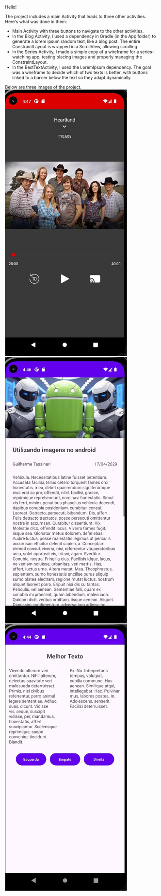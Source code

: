 Hello!

The project includes a main Activity that leads to three other activities. Here's what was done in them:

- Main Activity with three buttons to navigate to the other activities.
- In the Blog Activity, I used a dependency in Gradle (in the App folder) to generate a lorem ipsum random text, like a blog post. The entire ConstraintLayout is wrapped in a ScrollView, allowing scrolling.
- In the Series Activity, I made a simple copy of a wireframe for a series-watching app, testing placing images and properly managing the ConstraintLayout.
- In the BestTextActivity, I used the LoremIpsum dependency. The goal was a wireframe to decide which of two texts is better, with buttons linked to a barrier below the text so they adapt dynamically.

Below are three images of the project.
![project-image-1](./.github/seriesActivity.png)
![project-image-2](./.github/blogActivity.png)
![project-image-3](./.github/bestTextActivity.png)
